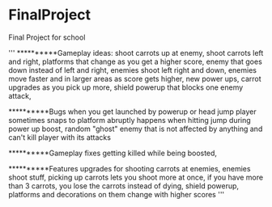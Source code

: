 # FinalProject
Final Project for school

'''
**********Gameplay ideas:
shoot carrots up at enemy,
shoot carrots left and right,
platforms that change as you get a higher score,
enemy that goes down instead of left and right,
enemies shoot left right and down,
enemies move faster and in larger areas as score gets higher,
new power ups,
carrot upgrades as you pick up more,
shield powerup that blocks one enemy attack,

**********Bugs
when you get launched by powerup or head jump player sometimes snaps to platform abruptly 
happens when hitting jump during power up boost,
random "ghost" enemy that is not affected by anything and can't kill player with its attacks

**********Gameplay fixes
getting killed while being boosted,

**********Features
upgrades for shooting carrots at enemies,
enemies shoot stuff,
picking up carrots lets you shoot more at once,
if you have more than 3 carrots, you lose the carrots instead of dying,
shield powerup,
platforms and decorations on them change with higher scores
'''
